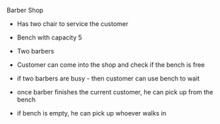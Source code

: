 Barber Shop
- Has two chair to service the customer

- Bench with capacity 5

- Two barbers

- Customer can come into the shop and check if the bench is free

- if two barbers are busy - then customer can use bench to wait

- once barber finishes the current customer, he can pick up from the bench

- if bench is empty, he can pick up whoever walks in 